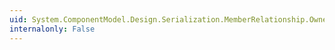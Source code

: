 ```yaml
---
uid: System.ComponentModel.Design.Serialization.MemberRelationship.Owner
internalonly: False
---
```

